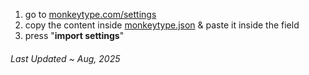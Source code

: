 1. go to [monkeytype.com/settings](https://monkeytype.com/settings?highlight=importexportSettings)
2. copy the content inside [monkeytype.json](monkeytype.json) & paste it inside the field
3. press "**import settings**"

###### Last Updated ~ Aug, 2025